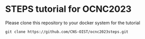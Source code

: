# STEPS tutorial for OCNC2023

Please clone this repository to your docker system for the tutorial
```
git clone https://github.com/CNS-OIST/ocnc2023steps.git
```

